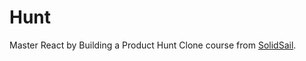 # Hunt

Master React by Building a Product Hunt Clone course from [SolidSail](https://www.solidsail.com/).
